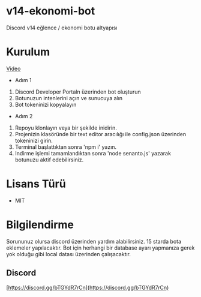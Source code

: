 # v14-ekonomi-bot
Discord v14 eğlence / ekonomi botu altyapısı
# Kurulum
[Video](https://www.youtube.com/watch?v=0tVRVz0DVQE)
- Adım 1
1) Discord Developer Portaln üzerinden bot oluşturun
2) Botunuzun intenlerini açın ve sunucuya alın
3) Bot tokeninizi kopyalayın
- Adım 2
1) Repoyu klonlayın veya bir şekilde inidirin.
2) Projenizin klasöründe bir text editor aracılığı ile config.json üzerinden tokeninizi girin.
3) Terminal başlattıktan sonra 'npm i' yazın.
4) Indirme işlemi tamamlandıktan sonra 'node senanto.js' yazarak botunuzu aktif edebilirsiniz.
# Lisans Türü
- MIT
# Bilgilendirme
Sorununuz olursa discord üzerinden yardım alabilirsiniz. 15 starda bota eklemeler yapılacaktır. Bot için herhangi bir database ayarı yapmanıza gerek yok olduğu gibi local datası üzerinden çalışacaktır.
## Discord
[https://discord.gg/bTGYdR7rCn](https://discord.gg/bTGYdR7rCn)


